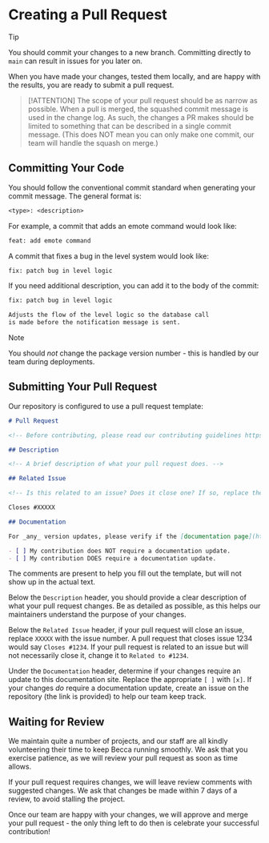 # Creating a Pull Request

> [!TIP]
> You should commit your changes to a new branch. Committing directly to `main` can result in issues for you later on.

When you have made your changes, tested them locally, and are happy with the results, you are ready to submit a pull request.

> [!ATTENTION]
> The scope of your pull request should be as narrow as possible. When a pull is merged, the squashed commit message is used in the change log. As such, the changes a PR makes should be limited to something that can be described in a single commit message. (This does NOT mean you can only make one commit, our team will handle the squash on merge.)

## Committing Your Code

You should follow the conventional commit standard when generating your commit message. The general format is:

```txt
<type>: <description>
```

For example, a commit that adds an emote command would look like:

```txt
feat: add emote command
```

A commit that fixes a bug in the level system would look like:

```txt
fix: patch bug in level logic
```

If you need additional description, you can add it to the body of the commit:

```txt
fix: patch bug in level logic

Adjusts the flow of the level logic so the database call
is made before the notification message is sent.
```

> [!NOTE]
> You should *not* change the package version number - this is handled by our team during deployments.

## Submitting Your Pull Request

Our repository is configured to use a pull request template:

```md
# Pull Request

<!-- Before contributing, please read our contributing guidelines https://github.com/BeccaLyria/discord-bot/blob/main/CONTRIBUTING.md -->

## Description

<!-- A brief description of what your pull request does. -->

## Related Issue

<!-- Is this related to an issue? Does it close one? If so, replace the XXXXX below with the issue number. -->

Closes #XXXXX

## Documentation

For _any_ version updates, please verify if the [documentation page](https://www.beccalyria.com/discord-documentation) needs an update. If it does, please [create an issue there](https://github.com/BeccaLyria/discord-documentation/issues/new?assignees=nhcarrigan&labels=%F0%9F%9A%A6+status%3A+awaiting+triage&template=update.md&title=%5BUPDATE%5D) to ensure it is not forgotten.

- [ ] My contribution does NOT require a documentation update.
- [ ] My contribution DOES require a documentation update.
```

The comments are present to help you fill out the template, but will not show up in the actual text.

Below the `Description` header, you should provide a clear description of what your pull request changes. Be as detailed as possible, as this helps our maintainers understand the purpose of your changes.

Below the `Related Issue` header, if your pull request will close an issue, replace `XXXXX` with the issue number. A pull request that closes issue 1234 would say `Closes #1234`. If your pull request is related to an issue but will not necessarily close it, change it to `Related to #1234`.

Under the `Documentation` header, determine if your changes require an update to this documentation site. Replace the appropriate `[ ]` with `[x]`. If your changes *do* require a documentation update, create an issue on the repository (the link is provided) to help our team keep track.

## Waiting for Review

We maintain quite a number of projects, and our staff are all kindly volunteering their time to keep Becca running smoothly. We ask that you exercise patience, as we will review your pull request as soon as time allows.

If your pull request requires changes, we will leave review comments with suggested changes. We ask that changes be made within 7 days of a review, to avoid stalling the project.

Once our team are happy with your changes, we will approve and merge your pull request - the only thing left to do then is celebrate your successful contribution!
